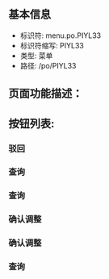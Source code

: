 
## 基本信息

- 标识符: menu.po.PIYL33
- 标识符缩写: PIYL33
- 类型: 菜单
- 路径: /po/PIYL33

## 页面功能描述：





## 按钮列表:


### 驳回



### 查询



### 查询



### 确认调整



### 确认调整



### 查询



